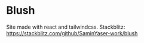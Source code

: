 # Blush

Site made with react and tailwindcss.
Stackblitz: https://stackblitz.com/github/SaminYaser-work/blush

